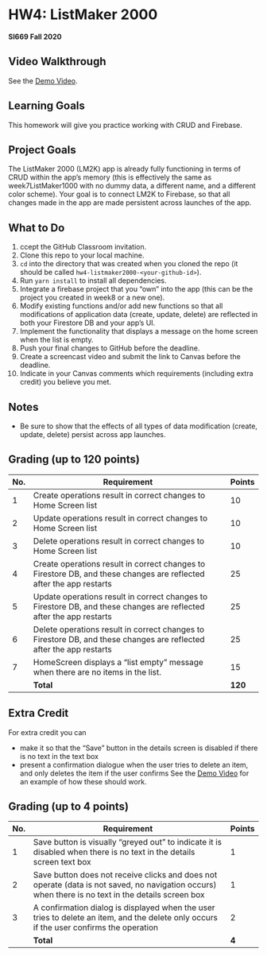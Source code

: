# HW4: ListMaker 2000
**SI669 Fall 2020**

## Video Walkthrough
See the [Demo Video](https://youtu.be/bdeskk3JXYk).

## Learning Goals
This homework will give you practice working with CRUD and Firebase.

## Project Goals
The ListMaker 2000 (LM2K) app is already fully functioning in terms of CRUD within the app’s memory (this is effectively the same as week7ListMaker1000 with no dummy data, a different name, and a different color scheme). Your goal is to connect LM2K to Firebase, so that all changes made in the app are made persistent across launches of the app.

## What to Do
1. ccept the GitHub Classroom invitation.
2. Clone this repo to your local machine.
3. `cd` into the directory that was created when you cloned the repo (it should be called `hw4-listmaker2000-<your-github-id>`).
4. Run `yarn install` to install all dependencies.
5. Integrate a firebase project that you “own” into the app (this can be the project you created in week8 or a new one).
6. Modify existing functions and/or add new functions so that all modifications of application data (create, update, delete) are reflected in both your Firestore DB and your app’s UI.
7. Implement the functionality that displays a message on the home screen when the list is empty.
8. Push your final changes to GitHub before the deadline.
9. Create a screencast video and submit the link to Canvas before the deadline.
10. Indicate in your Canvas comments which requirements (including extra credit) you believe you met.

## Notes
* Be sure to show that the effects of all types of data modification (create, update, delete) persist across app launches.

## Grading (up to 120 points)
| No. | Requirement  | Points |
| --- | ------------- | ------------- |
| 1 | Create operations result in correct changes to Home Screen list | 10  |
| 2 | Update operations result in correct changes to Home Screen list | 10 |
| 3 | Delete operations result in correct changes to Home Screen list | 10 |
| 4 | Create operations result in correct changes to Firestore DB, and these changes are reflected after the app restarts | 25 |
| 5 | Update operations result in correct changes to Firestore DB, and these changes are reflected after the app restarts | 25 |
| 6 | Delete operations result in correct changes to Firestore DB, and these changes are reflected after the app restarts | 25 |
| 7 |  HomeScreen displays a “list empty” message when there are no items in the list.| 15 |
|   | **Total** | **120**

## Extra Credit
For extra credit you can 
* make it so that the “Save” button in the details screen is disabled if there is no text in the text box
* present a confirmation dialogue when the user tries to delete an item, and only deletes the item if the user confirms
See the [Demo Video](https://youtu.be/xDLquY98oVI) for an example of how these should work.

## Grading (up to 4 points)
| No. | Requirement  | Points |
| --- | ------------- | ------------- |
| 1 | Save button is visually “greyed out” to indicate it is disabled when there is no text in the details screen text box | 1  |
| 2 |  Save button does not receive clicks and does not operate (data is not saved, no navigation occurs) when there is no text in the details screen box | 1 |
| 3 | A confirmation dialog is displayed when the user tries to delete an item, and the delete only occurs if the user confirms the operation | 2 |
|   | **Total** | **4**